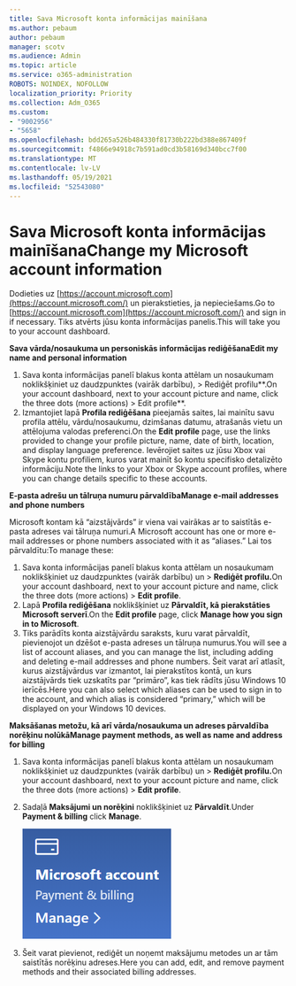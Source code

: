 ```yaml
---
title: Sava Microsoft konta informācijas mainīšana
ms.author: pebaum
author: pebaum
manager: scotv
ms.audience: Admin
ms.topic: article
ms.service: o365-administration
ROBOTS: NOINDEX, NOFOLLOW
localization_priority: Priority
ms.collection: Adm_O365
ms.custom:
- "9002956"
- "5658"
ms.openlocfilehash: bdd265a526b484330f81730b222bd388e867409f
ms.sourcegitcommit: f4866e94918c7b591ad0cd3b58169d340bcc7f00
ms.translationtype: MT
ms.contentlocale: lv-LV
ms.lasthandoff: 05/19/2021
ms.locfileid: "52543080"
---
```

# <a name="change-my-microsoft-account-information"></a><span data-ttu-id="698d6-102">Sava Microsoft konta informācijas mainīšana</span><span class="sxs-lookup"><span data-stu-id="698d6-102">Change my Microsoft account information</span></span>

<span data-ttu-id="698d6-103">Dodieties uz [https://account.microsoft.com](https://account.microsoft.com/) un pierakstieties, ja nepieciešams.</span><span class="sxs-lookup"><span data-stu-id="698d6-103">Go to [https://account.microsoft.com](https://account.microsoft.com/) and sign in if necessary.</span></span> <span data-ttu-id="698d6-104">Tiks atvērts jūsu konta informācijas panelis.</span><span class="sxs-lookup"><span data-stu-id="698d6-104">This will take you to your account dashboard.</span></span>  

<span data-ttu-id="698d6-105">**Sava vārda/nosaukuma un personiskās informācijas rediģēšana**</span><span class="sxs-lookup"><span data-stu-id="698d6-105">**Edit my name and personal information**</span></span>

1. <span data-ttu-id="698d6-106">Sava konta informācijas panelī blakus konta attēlam un nosaukumam noklikšķiniet uz daudzpunktes (vairāk darbību), > Rediģēt profilu\*\*.</span><span class="sxs-lookup"><span data-stu-id="698d6-106">On your account dashboard, next to your account picture and name, click the three dots (more actions) > Edit profile\*\*.</span></span>
2. <span data-ttu-id="698d6-107">Izmantojiet lapā **Profila rediģēšana** pieejamās saites, lai mainītu savu profila attēlu, vārdu/nosaukumu, dzimšanas datumu, atrašanās vietu un attēlojuma valodas preferenci.</span><span class="sxs-lookup"><span data-stu-id="698d6-107">On the **Edit profile** page, use the links provided to change your profile picture, name, date of birth, location, and display language preference.</span></span> <span data-ttu-id="698d6-108">Ievērojiet saites uz jūsu Xbox vai Skype kontu profiliem, kuros varat mainīt šo kontu specifisko detalizēto informāciju.</span><span class="sxs-lookup"><span data-stu-id="698d6-108">Note the links to your Xbox or Skype account profiles, where you can change details specific to these accounts.</span></span>

<span data-ttu-id="698d6-109">**E-pasta adrešu un tālruņa numuru pārvaldība**</span><span class="sxs-lookup"><span data-stu-id="698d6-109">**Manage e-mail addresses and phone numbers**</span></span>

<span data-ttu-id="698d6-110">Microsoft kontam kā “aizstājvārds” ir viena vai vairākas ar to saistītās e-pasta adreses vai tālruņa numuri.</span><span class="sxs-lookup"><span data-stu-id="698d6-110">A Microsoft account has one or more e-mail addresses or phone numbers associated with it as “aliases.”</span></span> <span data-ttu-id="698d6-111">Lai tos pārvaldītu:</span><span class="sxs-lookup"><span data-stu-id="698d6-111">To manage these:</span></span>

1. <span data-ttu-id="698d6-112">Sava konta informācijas panelī blakus konta attēlam un nosaukumam noklikšķiniet uz daudzpunktes (vairāk darbību) un > **Rediģēt profilu.**</span><span class="sxs-lookup"><span data-stu-id="698d6-112">On your account dashboard, next to your account picture and name, click the three dots (more actions) > **Edit profile**.</span></span>
2. <span data-ttu-id="698d6-113">Lapā **Profila rediģēšana** noklikšķiniet uz **Pārvaldīt, kā pierakstāties Microsoft serverī**.</span><span class="sxs-lookup"><span data-stu-id="698d6-113">On the **Edit profile** page, click **Manage how you sign in to Microsoft**.</span></span> 
3. <span data-ttu-id="698d6-114">Tiks parādīts konta aizstājvārdu saraksts, kuru varat pārvaldīt, pievienojot un dzēšot e-pasta adreses un tālruņa numurus.</span><span class="sxs-lookup"><span data-stu-id="698d6-114">You will see a list of account aliases, and you can manage the list, including adding and deleting e-mail addresses and phone numbers.</span></span> <span data-ttu-id="698d6-115">Šeit varat arī atlasīt, kurus aizstājvārdus var izmantot, lai pierakstītos kontā, un kurs aizstājvārds tiek uzskatīts par “primāro”, kas tiek rādīts jūsu Windows 10 ierīcēs.</span><span class="sxs-lookup"><span data-stu-id="698d6-115">Here you can also select which aliases can be used to sign in to the account, and which alias is considered “primary,” which will be displayed on your Windows 10 devices.</span></span>

<span data-ttu-id="698d6-116">**Maksāšanas metožu, kā arī vārda/nosaukuma un adreses pārvaldība norēķinu nolūkā**</span><span class="sxs-lookup"><span data-stu-id="698d6-116">**Manage payment methods, as well as name and address for billing**</span></span> 

1. <span data-ttu-id="698d6-117">Sava konta informācijas panelī blakus konta attēlam un nosaukumam noklikšķiniet uz daudzpunktes (vairāk darbību) un > **Rediģēt profilu.**</span><span class="sxs-lookup"><span data-stu-id="698d6-117">On your account dashboard, next to your account picture and name, click the three dots (more actions) > **Edit profile**.</span></span>
2. <span data-ttu-id="698d6-118">Sadaļā **Maksājumi un norēķini** noklikšķiniet uz **Pārvaldīt**.</span><span class="sxs-lookup"><span data-stu-id="698d6-118">Under **Payment & billing** click **Manage**.</span></span>

    ![Maksājumu un norēķinu pārvaldība](media/manage-account.png)

3. <span data-ttu-id="698d6-120">Šeit varat pievienot, rediģēt un noņemt maksājumu metodes un ar tām saistītās norēķinu adreses.</span><span class="sxs-lookup"><span data-stu-id="698d6-120">Here you can add, edit, and remove payment methods and their associated billing addresses.</span></span> 
